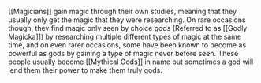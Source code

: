 [[Magicians]] gain magic through their own studies, meaning that they usually only get the magic that they were researching. On rare occasions though, they find magic only seen by choice gods (Referred to as [[Godly Magicka]]) by researching multiple different types of magic at the same time, and on even rarer occasions, some have been known to become as powerful as gods by gaining a type of magic never before seen. These people usually become [[Mythical Gods]] in name but sometimes a god will lend them their power to make them truly gods.